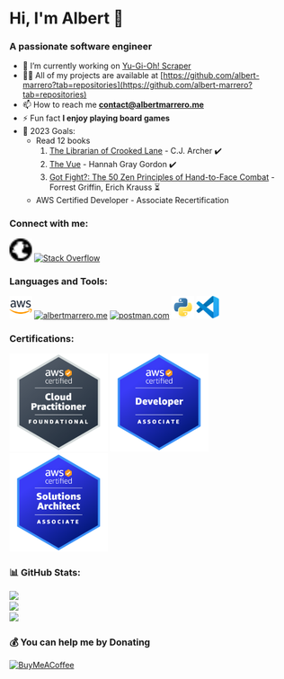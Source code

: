 # Hi, I'm Albert 👋

### A passionate software engineer

- 🔭 I’m currently working on [Yu-Gi-Oh! Scraper](https://github.com/albert-marrero/Yu-Gi-Oh-Scraper)
- 👨‍💻 All of my projects are available at [https://github.com/albert-marrero?tab=repositories](https://github.com/albert-marrero?tab=repositories)
- 📫 How to reach me **contact@albertmarrero.me**
- ⚡ Fun fact **I enjoy playing board games**
- 🥅 2023 Goals:
    * Read 12 books
        1. [The Librarian of Crooked Lane](https://www.goodreads.com/book/show/60054210-the-librarian-of-crooked-lane) - C.J. Archer ✔️
        2. [The Vue](https://www.goodreads.com/book/show/19385238-the-vu) - Hannah Gray Gordon ✔️
        3. [Got Fight?: The 50 Zen Principles of Hand-to-Face Combat](https://www.goodreads.com/book/show/6670692) - Forrest Griffin, Erich Krauss ⏳
    * AWS Certified Developer - Associate Recertification

### Connect with me:

[<img alt="albertmarrero.me" width="40px" src="https://raw.githubusercontent.com/iconic/open-iconic/master/svg/globe.svg" />][website]
[<img alt="Stack Overflow" width="40px" src="https://raw.githubusercontent.com/rahuldkjain/github-profile-readme-generator/master/src/images/icons/Social/stack-overflow.svg" style="padding-right:10px;" />][stack-overflow]

### Languages and Tools:
[<img alt="albertmarrero.me" width="40px" src="https://raw.githubusercontent.com/devicons/devicon/master/icons/amazonwebservices/amazonwebservices-original-wordmark.svg" />][aws]
[<img alt="albertmarrero.me" width="40px" src="https://www.vectorlogo.zone/logos/git-scm/git-scm-icon.svg" />][git]
[<img alt="postman.com" width="40px" src="https://www.vectorlogo.zone/logos/getpostman/getpostman-icon.svg" />][postman]
[<img alt="python.org" width="40px" src="https://raw.githubusercontent.com/devicons/devicon/master/icons/python/python-original.svg" />][python]
[<img alt="code.visualstudio" width="40px" src="./icons/visual-studio-code/vscode.svg" />][visual-studio-code]

### Certifications:
[<img alt="aws-certified-cloud-practitioner" width="175px" src="./icons/aws-certified/aws-certified-cloud-practitioner.png" />][aws-certified-cloud-practitioner]
[<img alt="aws-certified-developer-associate" width="175px" src="./icons/aws-certified/aws-certified-developer-associate.png" />][aws-certified-developer-associate]
[<img alt="aws-certified-solutions-architect-associate" width="175px" src="./icons/aws-certified/aws-certified-solutions-architect-associate.png" />][aws-certified-solutions-architect-associate]

### 📊 GitHub Stats:
![](https://github-readme-stats.vercel.app/api?username=Albert-marrero&theme=dark&hide_border=false&include_all_commits=true&count_private=true)<br/>
![](https://github-readme-streak-stats.herokuapp.com/?user=Albert-marrero&theme=dark&hide_border=false)<br/>
![](https://github-readme-stats.vercel.app/api/top-langs/?username=Albert-marrero&theme=dark&hide_border=false&include_all_commits=true&count_private=true&layout=compact)

### 💰 You can help me by Donating
[![BuyMeACoffee](https://img.shields.io/badge/Buy%20Me%20a%20Coffee-ffdd00?style=for-the-badge&logo=buy-me-a-coffee&logoColor=black)](https://buymeacoffee.com/albert.marrero) 

[connect-with-me]: # (Connect with me List)
[stack-overflow]: https://stackoverflow.com/users/9119769
[website]: https://albertmarrero.me

[languages-and-tools]: # (Languages and Tools)
[aws]: https://aws.amazon.com
[git]: https://git-scm.com
[postman]: https://postman.com
[python]: https://www.python.org
[visual-studio-code]: https://code.visualstudio.com

[certifications]: # (Certifications)
[aws-certified-cloud-practitioner]: https://www.credly.com/badges/05ea333b-72ae-45fa-b096-7b69df7fa340/public_url
[aws-certified-developer-associate]: https://www.credly.com/badges/a9551805-5edb-4d66-98f9-db598039e7d3/public_url
[aws-certified-solutions-architect-associate]: https://www.credly.com/badges/7039f5a6-bb79-4eec-8902-8b37f6d5b082/public_url
